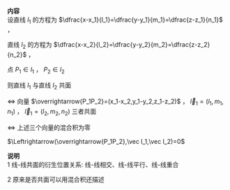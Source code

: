 **内容**  
设直线 $l_1$ 的方程为 $\dfrac{x-x_1}{l_1}=\dfrac{y-y_1}{m_1}=\dfrac{z-z_1}{n_1}$ ，  
  
直线 $l_2$ 的方程为 $\dfrac{x-x_2}{l_2}=\dfrac{y-y_2}{m_2}=\dfrac{z-z_2}{n_2}$ ，  
  
点 $P_1\in l_1$ ， $P_2\in l_2$  
  
则直线 $l_1$ 与直线 $l_2$ 共面  
  
$\Leftrightarrow$ 向量 $\overrightarrow{P_1P_2}=(x_1-x_2,y_1-y_2,z_1-z_2)$ ， $\vec l_1=(l_1,m_1,n_1)$ ， $\vec l_1=(l_2,m_2,n_2)$ 三者共面  
  
$\Leftrightarrow$ 上述三个向量的混合积为零  
  
$\Leftrightarrow(\overrightarrow{P_1P_2},\vec l_1,\vec l_2)=0$  
  
**说明**  
1 线-线共面的衍生位置关系: 线-线相交、线-线平行、线-线重合  
  
2 原来是否共面可以用混合积还描述  
